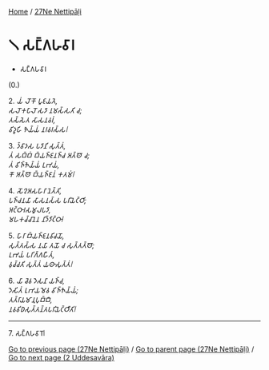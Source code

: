 
[Home](/) / [27Ne Nettipāḷi](../27Ne.md)

# 𑁧 𑀲𑀗𑁆𑀕𑀳𑀯𑀸𑀭

* 𑀲𑀗𑁆𑀕𑀳𑀯𑀸𑀭

(0.)

2\. _𑀬𑀁 𑀮𑁄𑀓𑁄 𑀧𑀽𑀚𑀬𑀢𑁂,_  
_𑀲𑀮𑁄𑀓𑀧𑀸𑀮𑁄 𑀲𑀤𑀸 𑀦𑀫𑀲𑁆𑀲𑀢𑀺 𑀘;_  
_𑀢𑀲𑁆𑀲𑁂𑀢 𑀲𑀸𑀲𑀦𑀯𑀭𑀁,_  
_𑀯𑀺𑀤𑀽𑀳𑀺 𑀜𑁂𑀬𑁆𑀬𑀁 𑀦𑀭𑀯𑀭𑀲𑁆𑀲𑁇_  


3\. _𑀤𑁆𑀯𑀸𑀤𑀲 𑀧𑀤𑀸𑀦𑀺 𑀲𑀼𑀢𑁆𑀢𑀁,_  
_𑀢𑀁 𑀲𑀩𑁆𑀩𑀁 𑀩𑁆𑀬𑀜𑁆𑀚𑀦𑀜𑁆𑀘 𑀅𑀢𑁆𑀣𑁄 𑀘;_  
_𑀢𑀁 𑀯𑀺𑀜𑁆𑀜𑁂𑀬𑁆𑀬𑀁 𑀉𑀪𑀬𑀁,_  
_𑀓𑁄 𑀅𑀢𑁆𑀣𑁄 𑀩𑁆𑀬𑀜𑁆𑀚𑀦𑀁 𑀓𑀢𑀫𑀁𑁇_  


4\. _𑀲𑁄𑀍𑀅𑀲𑀳𑀸𑀭𑀸 𑀦𑁂𑀢𑁆𑀢𑀺,_  
_𑀧𑀜𑁆𑀘𑀦𑀬𑀸 𑀲𑀸𑀲𑀦𑀲𑁆𑀲 𑀧𑀭𑀺𑀬𑁂𑀝𑁆𑀞𑀺;_  
_𑀅𑀝𑁆𑀞𑀸𑀭𑀲𑀫𑀽𑀮𑀧𑀤𑀸,_  
_𑀫𑀳𑀓𑀘𑁆𑀘𑀸𑀦𑁂𑀦 𑀦𑀺𑀤𑁆𑀤𑀺𑀝𑁆𑀞𑀸𑁇_  


5\. _𑀳𑀸𑀭𑀸 𑀩𑁆𑀬𑀜𑁆𑀚𑀦𑀯𑀺𑀘𑀬𑁄,_  
_𑀲𑀼𑀢𑁆𑀢𑀲𑁆𑀲 𑀦𑀬𑀸 𑀢𑀬𑁄 𑀘 𑀲𑀼𑀢𑁆𑀢𑀢𑁆𑀣𑁄;_  
_𑀉𑀪𑀬𑀁 𑀧𑀭𑀺𑀕𑁆𑀕𑀳𑀻𑀢𑀁,_  
_𑀯𑀼𑀘𑁆𑀘𑀢𑀺 𑀲𑀼𑀢𑁆𑀢𑀁 𑀬𑀣𑀸𑀲𑀼𑀢𑁆𑀢𑀁𑁇_  


6\. _𑀬𑀸 𑀘𑁂𑀯 𑀤𑁂𑀲𑀦𑀸 𑀬𑀜𑁆𑀘,_  
_𑀤𑁂𑀲𑀺𑀢𑀁 𑀉𑀪𑀬𑀫𑁂𑀯 𑀯𑀺𑀜𑁆𑀜𑁂𑀬𑁆𑀬𑀁;_  
_𑀢𑀢𑁆𑀭𑀸𑀬𑀫𑀸𑀦𑀼𑀧𑀼𑀩𑁆𑀩𑀻,_  
_𑀦𑀯𑀯𑀺𑀥𑀲𑀼𑀢𑁆𑀢𑀦𑁆𑀢𑀧𑀭𑀺𑀬𑁂𑀝𑁆𑀞𑀻𑀢𑀺𑁇_  


---

7\. 𑀲𑀗𑁆𑀕𑀳𑀯𑀸𑀭𑁄𑁇



[Go to previous page (27Ne Nettipāḷi)](0.md) / [Go to parent page (27Ne Nettipāḷi)](0.md) / [Go to next page (2 Uddesavāra)](2.md)


